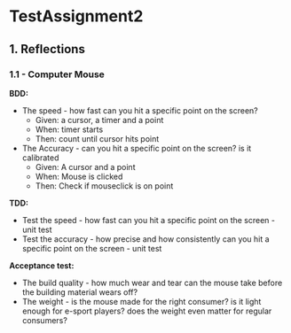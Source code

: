 # TestAssignment2

## 1. Reflections
### 1.1 - Computer Mouse

<b>BDD:</b>
- The speed - how fast can you hit a specific point on the screen?
  - Given: a cursor, a timer and a point
  - When: timer starts
  - Then: count until cursor hits point
- The Accuracy - can you hit a specific point on the screen? is it calibrated
  - Given: A cursor and a point
  - When: Mouse is clicked
  - Then: Check if mouseclick is on point

<b>TDD:</b>
- Test the speed - how fast can you hit a specific point on the screen - unit test
- Test the accuracy - how precise and how consistently can you hit a specific point on the screen - unit test

<b>Acceptance test:</b>
- The build quality - how much wear and tear can the mouse take before the building material wears off?
- The weight - is the mouse made for the right consumer? is it light enough for e-sport players? does the weight even matter for regular consumers?

